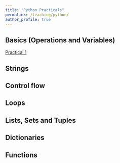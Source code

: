 ```yaml
---
title: "Python Practicals"
permalink: /teaching/python/
author_profile: true
---
```


## Basics (Operations and Variables)
[Practical 1](./python/practical_1.md) 


## Strings


## Control flow


## Loops


## Lists, Sets and Tuples


## Dictionaries


## Functions